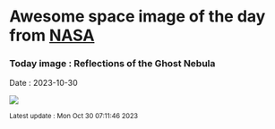 
# Awesome space image of the day from [NASA](https://api.nasa.gov/)

### Today image : Reflections of the Ghost Nebula
Date : 2023-10-30

![](https://apod.nasa.gov/apod/image/2310/GhostNebula_Jarzyna_960.jpg)

<small>Latest update : Mon Oct 30 07:11:46 2023</small>
        